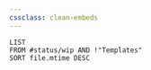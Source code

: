 ```yaml
---
cssclass: clean-embeds
---
```


```dataview
LIST 
FROM #status/wip AND !"Templates"
SORT file.mtime DESC
```
